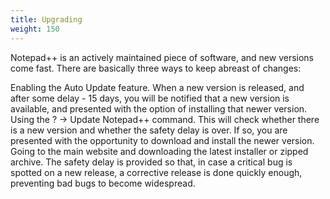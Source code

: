 ```yaml
---
title: Upgrading
weight: 150
---
```


Notepad++ is an actively maintained piece of software, and new versions come fast. There are basically three ways to keep abreast of changes:

Enabling the Auto Update feature. When a new version is released, and after some delay - 15 days, you will be notified that a new version is available, and presented with the option of installing that newer version.
Using the ? -> Update Notepad++ command. This will check whether there is a new version and whether the safety delay is over. If so, you are presented with the opportunity to download and install the newer version.
Going to the main website and downloading the latest installer or zipped archive.
The safety delay is provided so that, in case a critical bug is spotted on a new release, a corrective release is done quickly enough, preventing bad bugs to become widespread.
